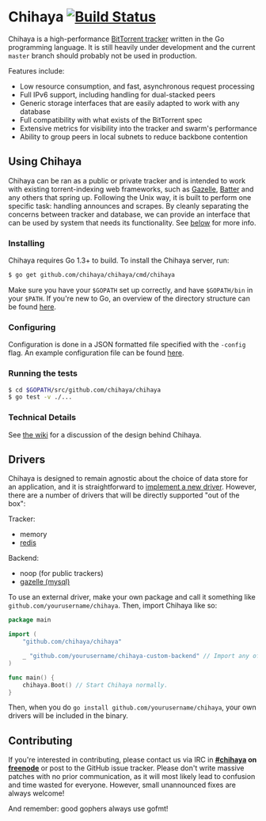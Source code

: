 # Chihaya [![Build Status](https://api.travis-ci.org/chihaya/chihaya.svg?branch=master)](https://travis-ci.org/chihaya/chihaya)

Chihaya is a high-performance [BitTorrent tracker](http://en.wikipedia.org/wiki/BitTorrent_tracker) written in the Go programming language. It is still heavily under development and the current `master` branch should probably not be used in production.

Features include:

- Low resource consumption, and fast, asynchronous request processing
- Full IPv6 support, including handling for dual-stacked peers
- Generic storage interfaces that are easily adapted to work with any database
- Full compatibility with what exists of the BitTorrent spec
- Extensive metrics for visibility into the tracker and swarm's performance
- Ability to group peers in local subnets to reduce backbone contention

## Using Chihaya

Chihaya can be ran as a public or private tracker and is intended to work with existing torrent-indexing web frameworks, such as [Gazelle], [Batter] and any others that spring up. Following the Unix way, it is built to perform one specific task: handling announces and scrapes. By cleanly separating the concerns between tracker and database, we can provide an interface that can be used by system that needs its functionality. See [below](#drivers) for more info.

[batter]: https://github.com/wafflesfm/batter
[gazelle]: https://github.com/whatcd/gazelle

### Installing

Chihaya requires Go 1.3+ to build. To install the Chihaya server, run:

```sh
$ go get github.com/chihaya/chihaya/cmd/chihaya
```

Make sure you have your `$GOPATH` set up correctly, and have `$GOPATH/bin` in your `$PATH`.
If you're new to Go, an overview of the directory structure can be found [here](http://golang.org/doc/code.html).

### Configuring

Configuration is done in a JSON formatted file specified with the `-config`
flag. An example configuration file can be found
[here](https://github.com/chihaya/chihaya/blob/master/example.json).

### Running the tests

```sh
$ cd $GOPATH/src/github.com/chihaya/chihaya
$ go test -v ./...
```

### Technical Details

See [the wiki](https://github.com/chihaya/chihaya/wiki) for a discussion of the design behind Chihaya.

## Drivers

Chihaya is designed to remain agnostic about the choice of data store for an
application, and it is straightforward to [implement a new driver]. However, there
are a number of drivers that will be directly supported "out of the box":

Tracker:

* memory
* [redis](https://github.com/chihaya/chihaya-redis)

Backend:

* noop (for public trackers)
* [gazelle (mysql)](https://github.com/chihaya/chihaya-gazelle)

To use an external driver, make your own package and call it something like `github.com/yourusername/chihaya`. Then, import Chihaya like so:

```go
package main

import (
	"github.com/chihaya/chihaya"

	_ "github.com/yourusername/chihaya-custom-backend" // Import any of your own drivers.
)

func main() {
	chihaya.Boot() // Start Chihaya normally.
}
```

Then, when you do `go install github.com/yourusername/chihaya`, your own drivers will be included in the binary.

[implement a new driver]: https://github.com/chihaya/chihaya/wiki/Implementing-a-driver

## Contributing

If you're interested in contributing, please contact us via IRC in **[#chihaya] on
[freenode]** or post to the GitHub issue tracker. Please don't write
massive patches with no prior communication, as it will most
likely lead to confusion and time wasted for everyone. However, small
unannounced fixes are always welcome!

[#chihaya]: http://webchat.freenode.net?channels=chihaya
[freenode]: http://freenode.net

And remember: good gophers always use gofmt!
